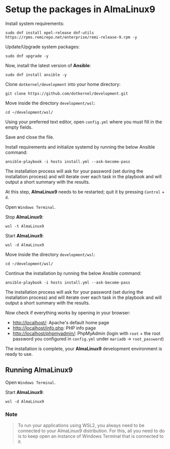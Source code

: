 # Setup the packages in AlmaLinux9

Install system requirements:

```shell
sudo dnf install epel-release dnf-utils https://rpms.remirepo.net/enterprise/remi-release-9.rpm -y
```

Update/Upgrade system packages:

```shell
sudo dnf upgrade -y
```

Now, install the latest version of **Ansible**:

```shell
sudo dnf install ansible -y
```

Clone `dotkernel/development` into your home directory:

```shell
git clone https://github.com/dotkernel/development.git
```

Move inside the directory `development/wsl`:

```shell
cd ~/development/wsl/
```

Using your preferred text editor, open `config.yml` where you must fill in the empty fields.

Save and close the file.

Install requirements and initialize systemd by running the below Ansible command:

```shell
ansible-playbook -i hosts install.yml --ask-become-pass
```

The installation process will ask for your password (set during the installation process) and will iterate over each task in the playbook and will output a short summary with the results.

At this step, **AlmaLinux9** needs to be restarted; quit it by pressing `Control` + `d`.

Open `Windows Terminal`.

Stop **AlmaLinux9**:

```shell
wsl -t AlmaLinux9
```

Start **AlmaLinux9**:

```shell
wsl -d AlmaLinux9
```

Move inside the directory `development/wsl`:

```shell
cd ~/development/wsl/
```

Continue the installation by running the below Ansible command:

```shell
ansible-playbook -i hosts install.yml --ask-become-pass
```

The installation process will ask for your password (set during the installation process) and will iterate over each task in the playbook and will output a short summary with the results.

Now check if everything works by opening in your browser:

* [http://localhost/](http://localhost/): Apache's default home page
* [http://localhost/info.php](http://localhost/info.php): PHP info page
* [http://localhost/phpmyadmin/](http://localhost/phpmyadmin/): PhpMyAdmin (login with `root` + the root password you configured in `config.yml` under `mariadb` -> `root_password`)

The installation is complete, your **AlmaLinux9** development environment is ready to use.

## Running AlmaLinux9

Open `Windows Terminal`.

Start **AlmaLinux9**:

```shell
wsl -d AlmaLinux9
```

### Note

> To run your applications using WSL2, you always need to be connected to your AlmaLinux9 distribution.
> For this, all you need to do is to keep open an instance of Windows Terminal that is connected to it.
